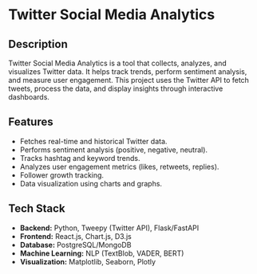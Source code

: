 # Twitter Social Media Analytics

## Description
Twitter Social Media Analytics is a tool that collects, analyzes, and visualizes Twitter data. It helps track trends, perform sentiment analysis, and measure user engagement. This project uses the Twitter API to fetch tweets, process the data, and display insights through interactive dashboards.

## Features
- Fetches real-time and historical Twitter data.
- Performs sentiment analysis (positive, negative, neutral).
- Tracks hashtag and keyword trends.
- Analyzes user engagement metrics (likes, retweets, replies).
- Follower growth tracking.
- Data visualization using charts and graphs.

## Tech Stack
- **Backend:** Python, Tweepy (Twitter API), Flask/FastAPI
- **Frontend:** React.js, Chart.js, D3.js
- **Database:** PostgreSQL/MongoDB
- **Machine Learning:** NLP (TextBlob, VADER, BERT)
- **Visualization:** Matplotlib, Seaborn, Plotly

